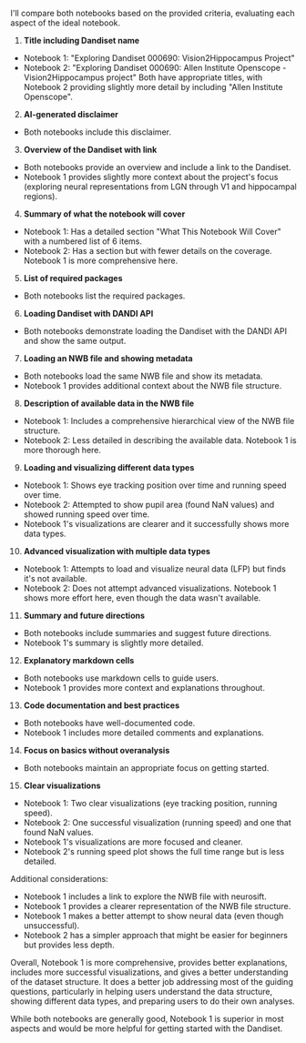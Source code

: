 I'll compare both notebooks based on the provided criteria, evaluating each aspect of the ideal notebook.

1. **Title including Dandiset name**
- Notebook 1: "Exploring Dandiset 000690: Vision2Hippocampus Project"
- Notebook 2: "Exploring Dandiset 000690: Allen Institute Openscope - Vision2Hippocampus project"
Both have appropriate titles, with Notebook 2 providing slightly more detail by including "Allen Institute Openscope".

2. **AI-generated disclaimer**
- Both notebooks include this disclaimer.

3. **Overview of the Dandiset with link**
- Both notebooks provide an overview and include a link to the Dandiset.
- Notebook 1 provides slightly more context about the project's focus (exploring neural representations from LGN through V1 and hippocampal regions).

4. **Summary of what the notebook will cover**
- Notebook 1: Has a detailed section "What This Notebook Will Cover" with a numbered list of 6 items.
- Notebook 2: Has a section but with fewer details on the coverage.
Notebook 1 is more comprehensive here.

5. **List of required packages**
- Both notebooks list the required packages.

6. **Loading Dandiset with DANDI API**
- Both notebooks demonstrate loading the Dandiset with the DANDI API and show the same output.

7. **Loading an NWB file and showing metadata**
- Both notebooks load the same NWB file and show its metadata.
- Notebook 1 provides additional context about the NWB file structure.

8. **Description of available data in the NWB file**
- Notebook 1: Includes a comprehensive hierarchical view of the NWB file structure.
- Notebook 2: Less detailed in describing the available data.
Notebook 1 is more thorough here.

9. **Loading and visualizing different data types**
- Notebook 1: Shows eye tracking position over time and running speed over time.
- Notebook 2: Attempted to show pupil area (found NaN values) and showed running speed over time.
- Notebook 1's visualizations are clearer and it successfully shows more data types.

10. **Advanced visualization with multiple data types**
- Notebook 1: Attempts to load and visualize neural data (LFP) but finds it's not available.
- Notebook 2: Does not attempt advanced visualizations.
Notebook 1 shows more effort here, even though the data wasn't available.

11. **Summary and future directions**
- Both notebooks include summaries and suggest future directions.
- Notebook 1's summary is slightly more detailed.

12. **Explanatory markdown cells**
- Both notebooks use markdown cells to guide users.
- Notebook 1 provides more context and explanations throughout.

13. **Code documentation and best practices**
- Both notebooks have well-documented code.
- Notebook 1 includes more detailed comments and explanations.

14. **Focus on basics without overanalysis**
- Both notebooks maintain an appropriate focus on getting started.

15. **Clear visualizations**
- Notebook 1: Two clear visualizations (eye tracking position, running speed).
- Notebook 2: One successful visualization (running speed) and one that found NaN values.
- Notebook 1's visualizations are more focused and cleaner.
- Notebook 2's running speed plot shows the full time range but is less detailed.

Additional considerations:
- Notebook 1 includes a link to explore the NWB file with neurosift.
- Notebook 1 provides a clearer representation of the NWB file structure.
- Notebook 1 makes a better attempt to show neural data (even though unsuccessful).
- Notebook 2 has a simpler approach that might be easier for beginners but provides less depth.

Overall, Notebook 1 is more comprehensive, provides better explanations, includes more successful visualizations, and gives a better understanding of the dataset structure. It does a better job addressing most of the guiding questions, particularly in helping users understand the data structure, showing different data types, and preparing users to do their own analyses.

While both notebooks are generally good, Notebook 1 is superior in most aspects and would be more helpful for getting started with the Dandiset.